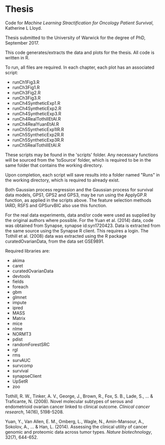 # Thesis
Code for *Machine Learning Stractification for Oncology Patient Survival*, Katherine L Lloyd.

Thesis submitted to the University of Warwick for the degree of PhD, September 2017.

This code generates/extracts the data and plots for the thesis. 
All code is written in R.

To run, all files are required.
In each chapter, each plot has an associated script:
- runCh1Fig3.R
- runCh3Fig1.R
- runCh3Fig2.R
- runCh3Fig3.R
- runCh4SyntheticExp1.R
- runCh4SyntheticExp2.R
- runCh4SyntheticExp3.R
- runCh4RealTothillEtAl.R
- runCh4RealYuanEtAl.R
- runCh5SyntheticExp1IR.R
- runCh5SyntheticExp2R.R
- runCh5SyntheticExp3R.R
- runCh5RealTothillEtAl.R

These scripts may be found in the 'scripts' folder. 
Any necessary functions will be sourced from the 'toSource' folder, which is required to be in the same folder that contains the working directory.

Upon completion, each script will save results into a folder named "Runs" in the working directory, which is required to already exist.

Both Gaussian process regression and the Gaussian process for survival data models, GPS1, GPS2 and GPS3, may be run using the ApplyGP.R function, as applied in the scripts above. The feature selection methods IARD, RSFS and GPSurvBIC also use this function.

For the real data experiments, data and/or code were used as supplied by the original authors where possible. 
For the Yuan et al. (2014) data, code was obtained from Synapse, synapse id:syn1720423. Data is extracted from the same source using the Synapse R client. This requires a login.
The Tothill et al. (2008) data was extracted using the R package curatedOvarianData, from the data set GSE9891.

Required libraries are:
- akima
- caret
- curatedOvarianData
- devtools
- fields
- foreach
- gbm
- glmnet
- impute
- ipred
- MASS
- Matrix
- mice
- nlme
- NORMT3
- pdist
- randomForestSRC
- rgl
- rms
- survAUC
- survcomp
- survival
- synapseClient
- UpSetR
- zoo

Tothill, R. W., Tinker, A. V., George, J., Brown, R., Fox, S. B., Lade, S., ... & Traficante, N. (2008). Novel molecular subtypes of serous and endometrioid ovarian cancer linked to clinical outcome. *Clinical cancer research*, 14(16), 5198-5208.

Yuan, Y., Van Allen, E. M., Omberg, L., Wagle, N., Amin-Mansour, A., Sokolov, A., ... & Han, L. (2014). Assessing the clinical utility of cancer genomic and proteomic data across tumor types. *Nature biotechnology*, 32(7), 644-652.
